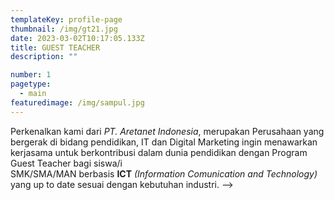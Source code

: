 ```yaml
---
templateKey: profile-page
thumbnail: /img/gt21.jpg
date: 2023-03-02T10:17:05.133Z
title: GUEST TEACHER
description: ""

number: 1
pagetype:
  - main
featuredimage: /img/sampul.jpg
---
```



Perkenalkan kami dari *PT. Aretanet Indonesia*, merupakan
Perusahaan yang bergerak di bidang pendidikan, IT dan Digital
Marketing ingin menawarkan kerjasama untuk berkontribusi dalam
dunia pendidikan dengan Program Guest Teacher bagi siswa/i  
SMK/SMA/MAN berbasis **ICT** *(Information Comunication and
Technology)* yang up to date sesuai dengan kebutuhan industri. -->



<a href="https://unsplash.com/@tomcrewceramics" target="_blank"></a>


